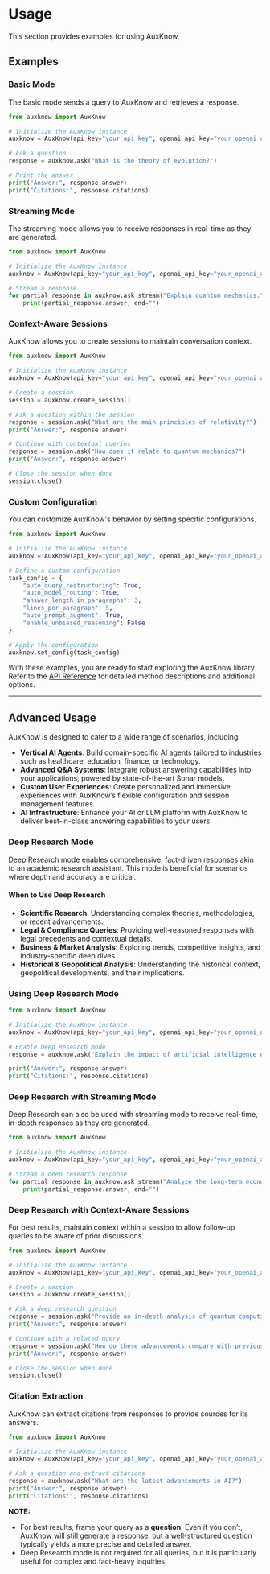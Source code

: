 # Usage

This section provides examples for using AuxKnow.

## Examples

### Basic Mode

The basic mode sends a query to AuxKnow and retrieves a response.

```python
from auxknow import AuxKnow

# Initialize the AuxKnow instance
auxknow = AuxKnow(api_key="your_api_key", openai_api_key="your_openai_api_key")

# Ask a question
response = auxknow.ask("What is the theory of evolution?")

# Print the answer
print("Answer:", response.answer)
print("Citations:", response.citations)
```

### Streaming Mode

The streaming mode allows you to receive responses in real-time as they are generated.

```python
from auxknow import AuxKnow

# Initialize the AuxKnow instance
auxknow = AuxKnow(api_key="your_api_key", openai_api_key="your_openai_api_key")

# Stream a response
for partial_response in auxknow.ask_stream("Explain quantum mechanics."):
    print(partial_response.answer, end="")
```

### Context-Aware Sessions

AuxKnow allows you to create sessions to maintain conversation context.

```python
from auxknow import AuxKnow

# Initialize the AuxKnow instance
auxknow = AuxKnow(api_key="your_api_key", openai_api_key="your_openai_api_key")

# Create a session
session = auxknow.create_session()

# Ask a question within the session
response = session.ask("What are the main principles of relativity?")
print("Answer:", response.answer)

# Continue with contextual queries
response = session.ask("How does it relate to quantum mechanics?")
print("Answer:", response.answer)

# Close the session when done
session.close()
```

### Custom Configuration

You can customize AuxKnow's behavior by setting specific configurations.

```python
from auxknow import AuxKnow

# Initialize the AuxKnow instance
auxknow = AuxKnow(api_key="your_api_key", openai_api_key="your_openai_api_key")

# Define a custom configuration
task_config = {
    "auto_query_restructuring": True,
    "auto_model_routing": True,
    "answer_length_in_paragraphs": 3,
    "lines_per_paragraph": 5,
    "auto_prompt_augment": True,
    "enable_unbiased_reasoning": False
}

# Apply the configuration
auxknow.set_config(task_config)
```

With these examples, you are ready to start exploring the AuxKnow library. Refer to the [API Reference](api-reference.md) for detailed method descriptions and additional options.

---

## Advanced Usage

AuxKnow is designed to cater to a wide range of scenarios, including:

- **Vertical AI Agents**: Build domain-specific AI agents tailored to industries such as healthcare, education, finance, or technology.
- **Advanced Q&A Systems**: Integrate robust answering capabilities into your applications, powered by state-of-the-art Sonar models.
- **Custom User Experiences**: Create personalized and immersive experiences with AuxKnow’s flexible configuration and session management features.
- **AI Infrastructure**: Enhance your AI or LLM platform with AuxKnow to deliver best-in-class answering capabilities to your users.

### Deep Research Mode

Deep Research mode enables comprehensive, fact-driven responses akin to an academic research assistant. This mode is beneficial for scenarios where depth and accuracy are critical.

#### When to Use Deep Research

- **Scientific Research**: Understanding complex theories, methodologies, or recent advancements.
- **Legal & Compliance Queries**: Providing well-reasoned responses with legal precedents and contextual details.
- **Business & Market Analysis**: Exploring trends, competitive insights, and industry-specific deep dives.
- **Historical & Geopolitical Analysis**: Understanding the historical context, geopolitical developments, and their implications.

### Using Deep Research Mode

```python
from auxknow import AuxKnow

# Initialize the AuxKnow instance
auxknow = AuxKnow(api_key="your_api_key", openai_api_key="your_openai_api_key")

# Enable Deep Research mode
response = auxknow.ask("Explain the impact of artificial intelligence on modern warfare", deep_research=True)

print("Answer:", response.answer)
print("Citations:", response.citations)
```

### Deep Research with Streaming Mode

Deep Research can also be used with streaming mode to receive real-time, in-depth responses as they are generated.

```python
from auxknow import AuxKnow

# Initialize the AuxKnow instance
auxknow = AuxKnow(api_key="your_api_key", openai_api_key="your_openai_api_key")

# Stream a deep research response
for partial_response in auxknow.ask_stream("Analyze the long-term economic impact of climate change", deep_research=True):
    print(partial_response.answer, end="")
```

### Deep Research with Context-Aware Sessions

For best results, maintain context within a session to allow follow-up queries to be aware of prior discussions.

```python
from auxknow import AuxKnow

# Initialize the AuxKnow instance
auxknow = AuxKnow(api_key="your_api_key", openai_api_key="your_openai_api_key")

# Create a session
session = auxknow.create_session()

# Ask a deep research question
response = session.ask("Provide an in-depth analysis of quantum computing advancements in 2024", deep_research=True)
print("Answer:", response.answer)

# Continue with a related query
response = session.ask("How do these advancements compare with previous years?", deep_research=True)
print("Answer:", response.answer)

# Close the session when done
session.close()
```

### Citation Extraction

AuxKnow can extract citations from responses to provide sources for its answers.

```python
from auxknow import AuxKnow

# Initialize the AuxKnow instance
auxknow = AuxKnow(api_key="your_api_key", openai_api_key="your_openai_api_key")

# Ask a question and extract citations
response = auxknow.ask("What are the latest advancements in AI?")
print("Answer:", response.answer)
print("Citations:", response.citations)
```

**NOTE:**

- For best results, frame your query as a **question**. Even if you don’t, AuxKnow will still generate a response, but a well-structured question typically yields a more precise and detailed answer.
- Deep Research mode is not required for all queries, but it is particularly useful for complex and fact-heavy inquiries.
